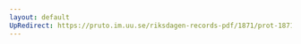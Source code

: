 ```yaml
---
layout: default
UpRedirect: https://pruto.im.uu.se/riksdagen-records-pdf/1871/prot-1871--fk--218/prot-1871--fk--218_003.pdf
---
```


